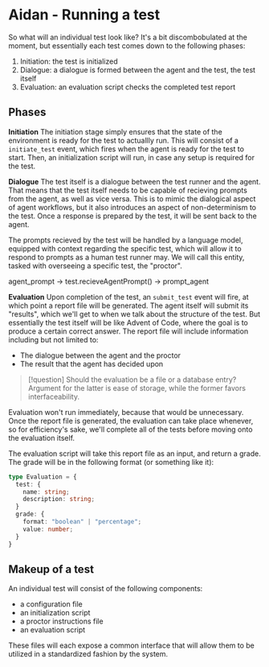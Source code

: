 # Aidan - Running a test
So what will an individual test look like? It's a bit discombobulated at the moment, but essentially each test comes down to the following phases:
1. Initiation: the test is initialized
2. Dialogue: a dialogue is formed between the agent and the test, the test itself
3. Evaluation: an evaluation script checks the completed test report

## Phases
**Initiation**
The initiation stage simply ensures that the state of the environment is ready for the test to actuallly run. This will consist of a `initiate_test` event, which fires when the agent is ready for the test to start. Then, an initialization script will run, in case any setup is required for the test.

**Dialogue**
The test itself is a dialogue between the test runner and the agent. That means that the test itself needs to be capable of recieving prompts from the agent, as well as vice versa. This is to mimic the dialogical aspect of agent workflows, but it also introduces an aspect of non-determinism to the test. Once a response is prepared by the test, it will be sent back to the agent.

The prompts recieved by the test will be handled by a language model, equipped with context regarding the specific test, which will allow it to respond to prompts as a human test runner may. We will call this entity, tasked with overseeing a specific test, the "proctor".

agent_prompt -> test.recieveAgentPrompt() -> prompt_agent

**Evaluation**
Upon completion of the test, an `submit_test` event will fire, at which point a report file will be generated. The agent itself will submit its "results", which we'll get to when we talk about the structure of the test. But essentially the test itself will be like Advent of Code, where the goal is to produce a certain correct answer. The report file will include information including but not limited to:
- The dialogue between the agent and the proctor
- The result that the agent has decided upon

> [!question]
> Should the evaluation be a file or a database entry? Argument for the latter is ease of storage, while the former favors interfaceability.

Evaluation won't run immediately, because that would be unnecessary. Once the report file is generated, the evaluation can take place whenever, so for efficiency's sake, we'll complete all of the tests before moving onto the evaluation itself.

The evaluation script will take this report file as an input, and return a grade. The grade will be in the following format (or something like it):
```ts
type Evaluation = {
  test: {
    name: string;
    description: string;
  }
  grade: {
    format: "boolean" | "percentage";
    value: number;
  }
}
```


## Makeup of a test
An individual test will consist of the following components:
- a configuration file
- an initialization script
- a proctor instructions file
- an evaluation script

These files will each expose a common interface that will allow them to be utilized in a standardized fashion by the system.
